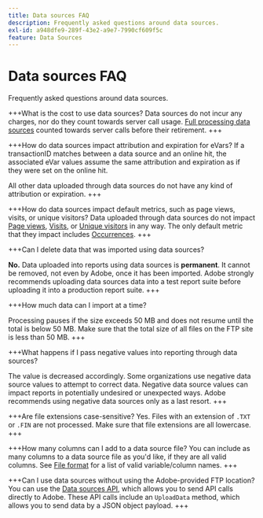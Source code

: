 ```yaml
---
title: Data sources FAQ
description: Frequently asked questions around data sources.
exl-id: a948dfe9-289f-43e2-a9e7-7990cf609f5c
feature: Data Sources
---
```

# Data sources FAQ

Frequently asked questions around data sources.

+++What is the cost to use data sources?
Data sources do not incur any charges, nor do they count towards server call usage. [Full processing data sources](full-processing-eol.md) counted towards server calls before their retirement.
+++

+++How do data sources impact attribution and expiration for eVars?
If a transactionID matches between a data source and an online hit, the associated eVar values assume the same attribution and expiration as if they were set on the online hit.

All other data uploaded through data sources do not have any kind of attribution or expiration.
+++

+++How do data sources impact default metrics, such as page views, visits, or unique visitors?
Data uploaded through data sources do not impact [Page views](/help/components/metrics/page-views.md), [Visits](/help/components/metrics/visits.md), or [Unique visitors](/help/components/metrics/unique-visitors.md) in any way. The only default metric that they impact includes [Occurrences](/help/components/metrics/occurrences.md).
+++

+++Can I delete data that was imported using data sources?

**No.** Data uploaded into reports using data sources is **permanent**. It cannot be removed, not even by Adobe, once it has been imported. Adobe strongly recommends uploading data sources data into a test report suite before uploading it into a production report suite.
+++

+++How much data can I import at a time?

Processing pauses if the size exceeds 50 MB and does not resume until the total is below 50 MB. Make sure that the total size of all files on the FTP site is less than 50 MB.
+++

+++What happens if I pass negative values into reporting through data sources?

The value is decreased accordingly. Some organizations use negative data source values to attempt to correct data. Negative data source values can impact reports in potentially undesired or unexpected ways. Adobe recommends using negative data sources only as a last resort.
+++

+++Are file extensions case-sensitive?
Yes. Files with an extension of `.TXT` or `.FIN` are not processed. Make sure that file extensions are all lowercase.
+++

+++How many columns can I add to a data source file?
You can include as many columns to a data source file as you'd like, if they are all valid columns. See [File format](file-format.md) for a list of valid variable/column names.
+++

+++Can I use data sources without using the Adobe-provided FTP location?
You can use the [Data sources API](https://developer.adobe.com/analytics-apis/docs/1.4/guides/data-sources/), which allows you to send API calls directly to Adobe. These API calls include an `UploadData` method, which allows you to send data by a JSON object payload.
+++
